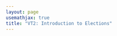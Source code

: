 ```yaml
---
layout: page
usemathjax: true
title: "VT2: Introduction to Elections"
---
```


<script type="text/javascript" async
 src="https://cdn.mathjax.org/mathjax/latest/MathJax.js?config=TeX-MML-AM_CHTML">
</script>
